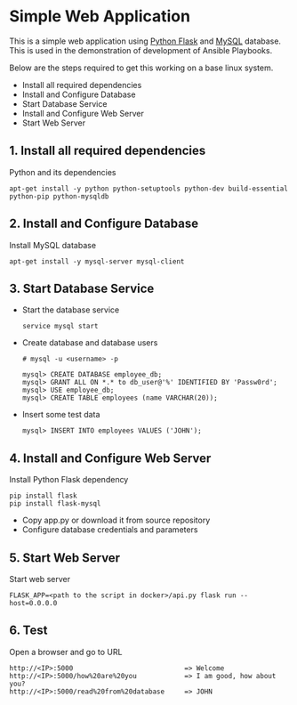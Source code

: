 # Simple Web Application

This is a simple web application using [Python Flask](http://flask.pocoo.org/) and [MySQL](https://www.mysql.com/) database.
This is used in the demonstration of development of Ansible Playbooks.

  Below are the steps required to get this working on a base linux system.

  - Install all required dependencies
  - Install and Configure Database
  - Start Database Service
  - Install and Configure Web Server
  - Start Web Server

## 1. Install all required dependencies

  Python and its dependencies

    apt-get install -y python python-setuptools python-dev build-essential python-pip python-mysqldb


## 2. Install and Configure Database

 Install MySQL database

    apt-get install -y mysql-server mysql-client

## 3. Start Database Service
  - Start the database service

        service mysql start

  - Create database and database users

        # mysql -u <username> -p

        mysql> CREATE DATABASE employee_db;
        mysql> GRANT ALL ON *.* to db_user@'%' IDENTIFIED BY 'Passw0rd';
        mysql> USE employee_db;
        mysql> CREATE TABLE employees (name VARCHAR(20));

  - Insert some test data

        mysql> INSERT INTO employees VALUES ('JOHN');

## 4. Install and Configure Web Server

Install Python Flask dependency

    pip install flask
    pip install flask-mysql

- Copy app.py or download it from source repository
- Configure database credentials and parameters

## 5. Start Web Server

Start web server

    FLASK_APP=<path to the script in docker>/api.py flask run --host=0.0.0.0

## 6. Test

Open a browser and go to URL

    http://<IP>:5000                            => Welcome
    http://<IP>:5000/how%20are%20you            => I am good, how about you?
    http://<IP>:5000/read%20from%20database     => JOHN
